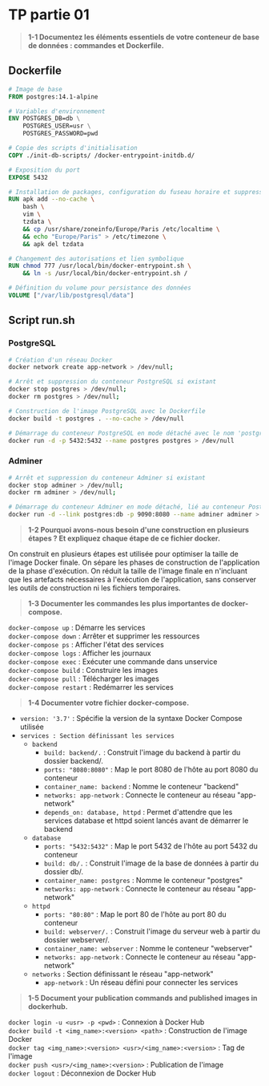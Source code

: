 # TP partie 01

> **1-1 Documentez les éléments essentiels de votre conteneur de base de données : commandes et Dockerfile.**

## **Dockerfile**

```Dockerfile
# Image de base
FROM postgres:14.1-alpine
```

```Dockerfile
# Variables d'environnement
ENV POSTGRES_DB=db \
    POSTGRES_USER=usr \
    POSTGRES_PASSWORD=pwd
```

```Dockerfile
# Copie des scripts d'initialisation
COPY ./init-db-scripts/ /docker-entrypoint-initdb.d/
```

```Dockerfile
# Exposition du port
EXPOSE 5432
```

```Dockerfile
# Installation de packages, configuration du fuseau horaire et suppression de tzdata après installation
RUN apk add --no-cache \
    bash \
    vim \
    tzdata \
    && cp /usr/share/zoneinfo/Europe/Paris /etc/localtime \
    && echo "Europe/Paris" > /etc/timezone \
    && apk del tzdata
```

```Dockerfile
# Changement des autorisations et lien symbolique
RUN chmod 777 /usr/local/bin/docker-entrypoint.sh \
    && ln -s /usr/local/bin/docker-entrypoint.sh /
```

```Dockerfile
# Définition du volume pour persistance des données
VOLUME ["/var/lib/postgresql/data"]
```

## **Script run.sh**

### PostgreSQL

```bash
# Création d'un réseau Docker
docker network create app-network > /dev/null;
```

```bash
# Arrêt et suppression du conteneur PostgreSQL si existant
docker stop postgres > /dev/null;
docker rm postgres > /dev/null;
```

```bash
# Construction de l'image PostgreSQL avec le Dockerfile
docker build -t postgres . --no-cache > /dev/null
```

```bash
# Démarrage du conteneur PostgreSQL en mode détaché avec le nom 'postgres' et exposition du port 5432
docker run -d -p 5432:5432 --name postgres postgres > /dev/null
```

### Adminer

```bash
# Arrêt et suppression du conteneur Adminer si existant
docker stop adminer > /dev/null;
docker rm adminer > /dev/null;
```

```bash
# Démarrage du conteneur Adminer en mode détaché, lié au conteneur PostgreSQL, et exposition du port 9090
docker run -d --link postgres:db -p 9090:8080 --name adminer adminer > /dev/null
```

> **1-2 Pourquoi avons-nous besoin d'une construction en plusieurs étapes ? Et expliquez chaque étape de ce fichier docker.**

On construit en plusieurs étapes est utilisée pour optimiser la taille de l'image Docker finale.
On sépare les phases de construction de l'application de la phase d'exécution. On réduit la taille de l'image finale en n'incluant que les artefacts nécessaires à l'exécution de l'application, sans conserver les outils de construction ni les fichiers temporaires.

> **1-3 Documenter les commandes les plus importantes de docker-compose.**

``docker-compose up`` : Démarre les services\
``docker-compose down`` : Arrêter et supprimer les ressources\
``docker-compose ps`` : Afficher l'état des services\
``docker-compose logs`` : Afficher les journaux\
``docker-compose exec`` : Exécuter une commande dans unservice\
``docker-compose build`` : Construire les images\
``docker-compose pull`` : Télécharger les images\
``docker-compose restart`` : Redémarrer les services

> **1-4 Documenter votre fichier docker-compose.**

- ``version: '3.7'`` : Spécifie la version de la syntaxe Docker Compose utilisée
- ``services : Section définissant les services``
  - ``backend``
    - ``build: backend/.`` : Construit l'image du backend à partir du dossier backend/.
    - ``ports: "8080:8080"`` : Map le port 8080 de l'hôte au port 8080 du conteneur
    - ``container_name: backend`` : Nomme le conteneur "backend"
    - ``networks: app-network`` : Connecte le conteneur au réseau "app-network"
    - ``depends_on: database, httpd`` : Permet d'attendre que les services database et httpd soient lancés avant de démarrer le backend
  - ``database``
    - ``ports: "5432:5432"`` : Map le port 5432 de l'hôte au port 5432 du conteneur
    - ``build: db/.`` : Construit l'image de la base de données à partir du dossier db/.
    - ``container_name: postgres`` : Nomme le conteneur "postgres"
    - ``networks: app-network`` : Connecte le conteneur au réseau "app-network"
  - ``httpd``
    - ``ports: "80:80"`` : Map le port 80 de l'hôte au port 80 du conteneur
    - ``build: webserver/.`` : Construit l'image du serveur web à partir du dossier webserver/.
    - ``container_name: webserver`` : Nomme le conteneur "webserver"
    - ``networks: app-network`` : Connecte le conteneur au réseau "app-network"
  - ``networks`` : Section définissant le réseau "app-network"
    - ``app-network`` : Un réseau défini pour connecter les services

> **1-5 Document your publication commands and published images in dockerhub.**

``docker login -u <usr> -p <pwd>`` : Connexion à Docker Hub\
``docker build -t <img_name>:<version> <path>`` : Construction de l'image Docker\
``docker tag <img_name>:<version> <usr>/<img_name>:<version>`` : Tag de l'image\
``docker push <usr>/<img_name>:<version>`` : Publication de l'image\
``docker logout`` : Déconnexion de Docker Hub
